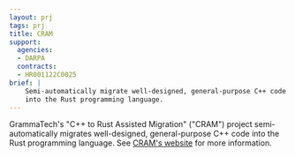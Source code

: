 ```yaml
---
layout: prj
tags: prj
title: CRAM
support:
  agencies:
  - DARPA
  contracts:
  - HR001122C0025
brief: |
    Semi-automatically migrate well-designed, general-purpose C++ code
    into the Rust programming language.
---
```


GrammaTech's "C++ to Rust Assisted Migration" ("CRAM")
project semi-automatically migrates well-designed,
general-purpose C++ code into the Rust programming language. See
[CRAM's website][] for more information.

[CRAM's website]: https://cpp-rust-assisted-migration.gitlab.io

